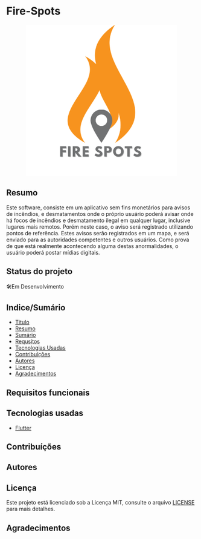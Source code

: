 # Fire-Spots

<p align="center">
  <img width="400" height="400" src="1619400834872.png">
</p>

## Resumo

Este software, consiste em um aplicativo sem fins monetários para avisos de incêndios, e desmatamentos onde o próprio usuário poderá avisar onde há focos de incêndios e desmatamento ilegal em qualquer lugar, inclusive lugares mais remotos. Porém neste caso, o aviso será registrado utilizando pontos de referência. Estes avisos serão registrados em um mapa, e será enviado para as autoridades competentes e outros usuários. Como prova de que está realmente acontecendo alguma destas anormalidades, o usuário poderá postar mídias digitais.


<h2>Status do projeto</h2>

:hammer_and_wrench:Em Desenvolvimento

## Indice/Sumário


* [Titulo](#Fire-Spots)
* [Resumo](#Resumo)
* [Sumário](#Indice/Sumário)
* [Requsitos](#Requisitos-funcionais)
* [Tecnologias Usadas](#Tecnologias-Usadas)
* [Contribuíções](#Contribuíções)
* [Autores](#Autores)
* [Licença](#Licença)
* [Agradecimentos](#Agradecimentos)




## Requisitos funcionais


## Tecnologias usadas

- [Flutter](https://flutter.dev/)

## Contribuíções


## Autores


## Licença

Este projeto está licenciado sob a Licença MIT,  consulte o arquivo [LICENSE](LICENSE) para mais detalhes.

## Agradecimentos
